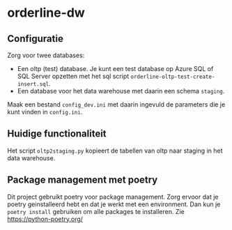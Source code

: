 # orderline-dw

## Configuratie

Zorg voor twee databases:
- Een oltp (test) database. Je kunt een test database op Azure SQL of SQL Server opzetten
met het sql script `orderline-oltp-test-create-insert.sql`.
- Een database voor het data warehouse met daarin een schema `staging`.

Maak een bestand `config_dev.ini` met daarin ingevuld de parameters die 
je kunt vinden in `config.ini`.

## Huidige functionaliteit

Het script `oltp2staging.py` kopieert de tabellen van oltp naar 
staging in het data warehouse. 

## Package management met poetry

Dit project gebruikt poetry voor package management. Zorg ervoor dat je
poetry geinstalleerd hebt en dat je werkt met een environment. Dan kun je
`poetry install` gebruiken om alle packages te installeren.
Zie https://python-poetry.org/



